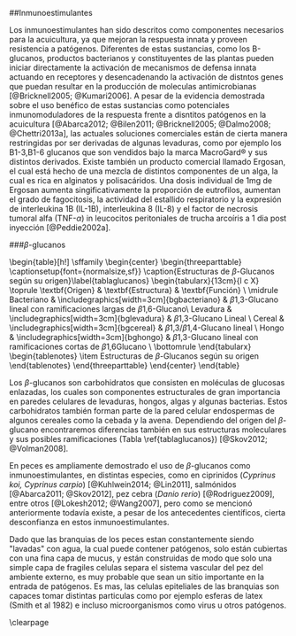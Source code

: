 ##Inmunoestimulantes

Los inmunoestimulantes han sido descritos como componentes necesarios para la acuicultura, ya que mejoran la respuesta innata y proveen resistencia a patógenos. Diferentes de estas sustancias, como los B-glucanos, productos bacterianos y constituyentes de las plantas pueden iniciar directamente la activación de mecanismos de defensa innata actuando en receptores y desencadenando la activación de distntos genes que puedan resultar en la producción de moleculas antimicrobianas [@Bricknell2005; @Kumari2006].
A pesar de la evidencia demostrada sobre el uso benéfico de estas sustancias como potenciales inmunomoduladores de la respuesta frente a disntitos patógenos en la acuicultura [@Abarca2012; @Bilen2011; @Bricknell2005; @Dalmo2008; @Chettri2013a], las actuales soluciones comerciales están de cierta manera restringidas por ser derivadas de algunas levaduras, como por ejemplo los B1-3,B1-6 glucanos que son vendidos bajo la marca MacroGard® y sus distintos derivados. Existe también un producto comercial llamado Ergosan, el cual está hecho de una mezcla de distintos componentes de un alga, la cual es rica en alginatos y polisacáridos. Una dosis individual de 1mg de Ergosan aumenta singificativamente la proporción de eutrofilos, aumentan el grado de fagocitosis, la actividad del estallido respiratorio y la expresión de interleukina 1B (IL-1B), interleukina 8 (IL-8) y el factor de necrosis tumoral alfa (TNF-$\alpha$) in leucocitos peritoniales de trucha arcoíris a 1 dia post inyección [@Peddie2002a].

###$\beta$-glucanos

\begin{table}[h!]
	\sffamily
	\begin{center}
		\begin{threeparttable}
		\captionsetup{font={normalsize,sf}}
		\caption{Estructuras de $\beta$-Glucanos según su origen}\label{tablaglucanos}
			\begin{tabularx}{13cm}{l c X}
			\toprule
			\textbf{Origen} & \textbf{Estructura} & \textbf{Función} \\
			\midrule
			Bacteriano & \includegraphics[width=3cm]{bgbacteriano} & $\beta$1,3-Glucano lineal con ramificaciones largas de $\beta$1,6-Glucano\\
			Levadura & \includegraphics[width=3cm]{bglevadura} & $\beta$1,3-Glucano Lineal \\ 
			Cereal & \includegraphics[width=3cm]{bgcereal} & $\beta$1,3/$\beta$1,4-Glucano lineal \\
			Hongo & \includegraphics[width=3cm]{bghongo} & $\beta$1,3-Glucano lineal con ramificaciones cortas de $\beta$1,6Glucano \\
			\bottomrule
			\end{tabularx}
			\begin{tablenotes}
			\item Estructuras de $\beta$-Glucanos según su origen
			\end{tablenotes}
		\end{threeparttable}
	\end{center}
\end{table}


Los $\beta$-glucanos son carbohidratos que consisten en moléculas de glucosas enlazadas, los cuales son componentes estructurales de gran importancia en paredes celulares de levaduras, hongos, algas y algunas bacterias. Estos carbohidratos también forman parte de la pared celular endospermas de algunos cereales como la cebada y la avena. Dependiendo del origen del $\beta$-glucano encontraremos diferencias también en sus estructuras moleculares y sus posibles ramificaciones (Tabla \ref{tablaglucanos}) [@Skov2012; @Volman2008].

En peces es ampliamente demostrado el uso de $\beta$-glucanos como inmunoestimulantes, en distintas especies, como en ciprinidos (_Cyprinus koi, Cyprinus carpio_) [@Kuhlwein2014; @Lin2011]⁠, salmónidos [@Abarca2011; @Skov2012]⁠, pez cebra (_Danio rerio_) [@Rodriguez2009], entre otros [@Lokesh2012; @Wang2007], pero como se mencionó anteriormente todavía existe, a pesar de los antecedentes científicos, cierta desconfianza en estos inmunoestimulantes. 

Dado que las branquias de los peces estan constantemente siendo "lavadas" con agua, la cual puede contener patógenos, solo están cubiertas con una fina capa de mucus, y están construidas de modo que solo una simple capa de fragiles celulas separa el sistema vascular del pez del ambiente externo, es muy probable que sean un sitio importante en la entrada de patógenos. Es mas, las celulas epiteliales de las branquias son capaces tomar distintas particulas como por ejemplo esferas de latex (Smith et al 1982) e incluso microorganismos como virus u otros patógenos.

\clearpage
